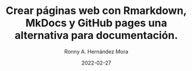 ---
author: Ronny A. Hernández Mora
date: "2022-02-27"
draft: false
event: DataLatam webinar
event_url: http://www.datalatam.com/
excerpt: Una solución para evitar perder tiempo buscando lo que ya hicimos o evitar volver a navegar en el mar de información que hay en internet, es mantener notas en un lugar centralizado, fácil de acceder y con herramientas de búsqueda. Mostramos cómo usar el paquete docmaker para automatizar todos los pasos para pasar de tener archivos .Rmd a MkDocs y desplegarlos como página web usando GitHub pages.
featured: true
layout: single
links:
- icon: youtube
  icon_pack: fab
  name: youtube
  url: https://www.youtube.com/watch?v=ytngbbTt0Xo
- icon: github
  icon_pack: fab
  name: code
  url: https://github.com/ronnyhdez/demo_docmaker
location: Costa Rica
show_post_time: false
title: Crear páginas web con Rmarkdown, MkDocs y GitHub pages una alternativa para documentación.
---